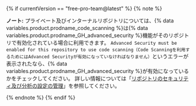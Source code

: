 {% if currentVersion == "free-pro-team@latest" %}
{% note %}

**ノート:** プライベート及びインターナルリポジトリについては、{% data variables.product.prodname_code_scanning %}は{% data variables.product.prodname_GH_advanced_security %}機能がそのリポジトリで有効化されている場合に利用できます。 `Advanced Security must be enabled for this repository to use code scanning（Code Scanningを利用するためにはAdvanced Securityが有効になっていなければなりません）`というエラーが表示されたなら、{% data variables.product.prodname_GH_advanced_security %}が有効になっているかをチェックしてください。 詳しい情報については「[リポジトリのセキュリティ及び分析の設定の管理](/github/administering-a-repository/managing-security-and-analysis-settings-for-your-repository)」を参照してください。

{% endnote %}
{% endif %}
